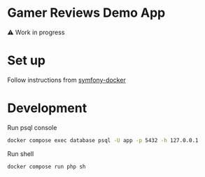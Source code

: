 # Gamer Reviews Demo App

:warning: Work in progress

# Set up

Follow instructions from [symfony-docker](https://github.com/dunglas/symfony-docker)

# Development

Run psql console

```sh
docker compose exec database psql -U app -p 5432 -h 127.0.0.1
```

Run shell

```sh
docker compose run php sh
```
